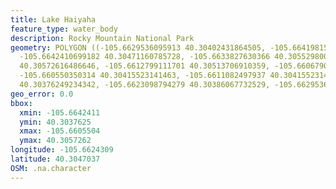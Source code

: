 ```yaml
---
title: Lake Haiyaha
feature_type: water_body
description: Rocky Mountain National Park
geometry: POLYGON ((-105.6629536095913 40.30402431864505, -105.6641981545764 40.30415523141463,
  -105.6642410699182 40.30471160785728, -105.6633827630366 40.30552980018302, -105.6617519799572
  40.30572616486646, -105.6612799111701 40.30513706910359, -105.6606790963485 40.30461342411224,
  -105.660550350314 40.30415523141463, -105.6611082497937 40.30415523141463, -105.6614086572045
  40.30376249234342, -105.6623098794279 40.30386067732529, -105.6629536095913 40.30402431864505))
geo_error: 0.0
bbox:
  xmin: -105.6642411
  ymin: 40.3037625
  xmax: -105.6605504
  ymax: 40.3057262
longitude: -105.6624309
latitude: 40.3047037
OSM: .na.character
---
```

